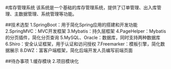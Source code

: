 #库存管理系统
该系统是一个基础的库存管理系统，提供了订单管理、出入库管理、主数据管理、系统管理等功能。


##技术选型
1.SpringBoot：用于简化Spring应用的搭建和开发功能
2.SpringMVC：MVC开发框架
3.Mybatis：持久层框架
4.PageHelper：Mybatis的分页插件，简化分页查询
5.MySQL、Oracle：数据库，同时支持两种数据库
6.Shiro：安全认证框架，用于认证和访问授权
7.Freemarker：模板引擎，简化数据展示
8.DWZ：富客户端框架，简化后端开发人员编写前端页面


##待办事项
1.缓存模块
2.项目模块化
